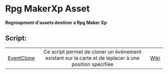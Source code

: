 # Rpg MakerXp Asset

**Regroupment d'assets destiner a Rpg Maker Xp**

## Script:
|                |                |                | 
|:--------------:|:--------------:|:--------------:|
| [EventClone](https://github.com/phoenixnoirdev/RpgMakerXp_Asset/tree/main/EventClone/src)     | Ce script permet de cloner un événement existant sur la carte et de leplacer à une position spécifiée     | [Wiki](https://github.com/phoenixnoirdev/RpgMakerXp_Asset/wiki/EventClone)|
